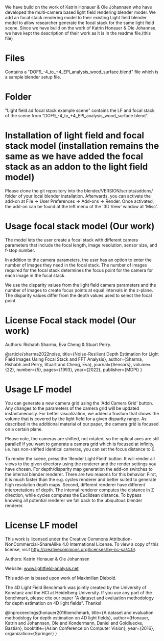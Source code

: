 We have build on the work of Katrin Honauer & Ole Johannsen who have developed the multi-camera based light field rendering blender model.
We add an focal stack rendering model to their existing Light field blender model to allow researcher generate the focal stack for the same light field scene. 
Since we have build on the work of Katrin Honauer & Ole Johannse, we have kept the description of their work as it is in the readme file.(this file)

# Files
Contains a "DOF9_-4_to_+4_EPI_analysis_wood_surface.blend" file which is a sample blender setup file. 

# Folder
"Light field ad focal stack example scene" contains the LF and focal stack of the scene from "DOF9_-4_to_+4_EPI_analysis_wood_surface.blend".

# Installation of light field and focal stack model (installation remains the same as we have added the focal stack as an addon to the light field model)

Please clone the git repository into the blender/VERSION/scripts/addons/ folder of your local blender installation.
Afterwards, you can activate the add-on at File -> User Preferences -> Add-ons -> Render.
Once activated, the add-on can be found at the left menu of the '3D View' window at 'Misc'.


# Usage focal stack model (Our work)

The model lets the user create a focal stack with different camera parameters that include the focal length, image resolution, sensor size, and f-stop number.

In addition to the camera parameters, the user has an option to enter the number of images they need in the focal stack. 
The number of images required for the focal stack determines the focus point for the camera for each image in the focal stack. 

We use the disparity values from the light field camera parameters and the number of images to create focus points at equal intervals in the z-plane. 
The disparity values differ from the depth values used to select the focal point. 


# License Focal stack model (Our work)

Authors: Rishabh Sharma, Eva Cheng & Stuart Perry.

@article{sharma2022noise,
  title={Noise-Resilient Depth Estimation for Light Field Images Using Focal Stack and FFT Analysis},
  author={Sharma, Rishabh and Perry, Stuart and Cheng, Eva},
  journal={Sensors},
  volume={22},
  number={5},
  pages={1993},
  year={2022},
  publisher={MDPI}
}


# Usage LF model

You can generate a new camera grid using the 'Add Camera Grid' button. Any changes to the parameters of the camera grid will be updated instantaneously. For better visualization, we added a frustum that shows the volume that is covered by the light field for a given disparity range. As described in the additional material of our paper, the camera grid is focused on a certain plane. 

Please note, the cameras are shifted, not rotated, so the optical axes are still parallel! If you want to generate a camera grid which is focused at infinity, i.e. has non-shifted identical cameras, you can set the focus distance to 0.

To render the scene, press the 'Render Light Field' button. It will render all views to the given directory using the renderer and the render settings you have chosen. For depth/disparity map generation the add-on switches to the internal blender renderer. There are two reasons for this behavior. First, it is much faster than the e.g. cycles renderer and better suited to generate high resolution depth maps. Second, different renderer have different interpretations of depth. The internal renderer computes the distance in Z direction, while cycles computes the Euclidean distance. To bypass knowing all potential renderer we fall back to the ubiquitous blender renderer.

# License LF model
This work is licensed under the Creative Commons Attribution-NonCommercial-ShareAlike 4.0 International License. 
To view a copy of this license, visit http://creativecommons.org/licenses/by-nc-sa/4.0/. 
 
Authors: Katrin Honauer & Ole Johannsen 

Website: www.lightfield-analysis.net 

 
This add-on is based upon work of Maximilian Diebold. 

The 4D Light Field Benchmark was jointly created by the University of Konstanz and the HCI at Heidelberg University. If you use any part of the benchmark, please cite our paper "A dataset and evaluation methodology for depth estimation on 4D light fields". Thanks! 
 
 @inproceedings{honauer2016benchmark, 
 title={A dataset and evaluation methodology for depth estimation on 
 4D light fields}, 
 author={Honauer, Katrin and Johannsen, Ole and Kondermann, Daniel 
 and Goldluecke, Bastian}, 
 booktitle={Asian Conference on Computer Vision}, 
 year={2016}, 
 organization={Springer} 
 } 



 


